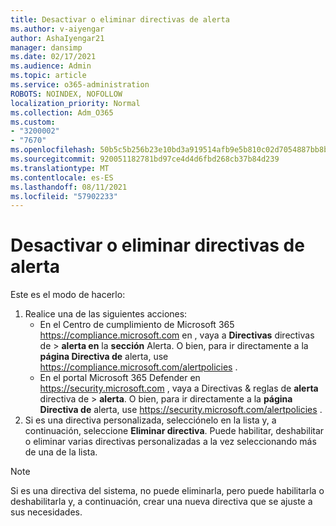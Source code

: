```yaml
---
title: Desactivar o eliminar directivas de alerta
ms.author: v-aiyengar
author: AshaIyengar21
manager: dansimp
ms.date: 02/17/2021
ms.audience: Admin
ms.topic: article
ms.service: o365-administration
ROBOTS: NOINDEX, NOFOLLOW
localization_priority: Normal
ms.collection: Adm_O365
ms.custom:
- "3200002"
- "7670"
ms.openlocfilehash: 50b5c5b256b23e10bd3a919514afb9e5b810c02d7054887bb8bb191e21a0c81e
ms.sourcegitcommit: 920051182781bd97ce4d4d6fbd268cb37b84d239
ms.translationtype: MT
ms.contentlocale: es-ES
ms.lasthandoff: 08/11/2021
ms.locfileid: "57902233"
---
```

# <a name="turn-off-or-delete-alert-policies"></a>Desactivar o eliminar directivas de alerta

Este es el modo de hacerlo:

1. Realice una de las siguientes acciones:
   - En el Centro de cumplimiento de Microsoft 365 <https://compliance.microsoft.com> en , vaya a **Directivas** directivas de \> **alerta en** la **sección** Alerta. O bien, para ir directamente a la **página Directiva de** alerta, use <https://compliance.microsoft.com/alertpolicies> .
   - En el portal Microsoft 365 Defender en <https://security.microsoft.com> , vaya a Directivas & reglas de **alerta** directiva de \> **alerta**. O bien, para ir directamente a la **página Directiva de** alerta, use <https://security.microsoft.com/alertpolicies> .
2. Si es una directiva personalizada, selecciónelo en la lista y, a continuación, seleccione **Eliminar directiva**. Puede habilitar, deshabilitar o eliminar varias directivas personalizadas a la vez seleccionando más de una de la lista.

> [!NOTE]
> Si es una directiva del sistema, no puede eliminarla, pero puede habilitarla o deshabilitarla y, a continuación, crear una nueva directiva que se ajuste a sus necesidades.
